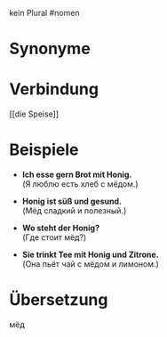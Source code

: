 kein Plural
#nomen
# Synonyme

# Verbindung 
[[die Speise]]
# Beispiele
- **Ich esse gern Brot mit Honig.**  
    (Я люблю есть хлеб с мёдом.)
    
- **Honig ist süß und gesund.**  
    (Мёд сладкий и полезный.)
    
- **Wo steht der Honig?**  
    (Где стоит мёд?)
    
- **Sie trinkt Tee mit Honig und Zitrone.**  
    (Она пьёт чай с мёдом и лимоном.)
# Übersetzung
мёд